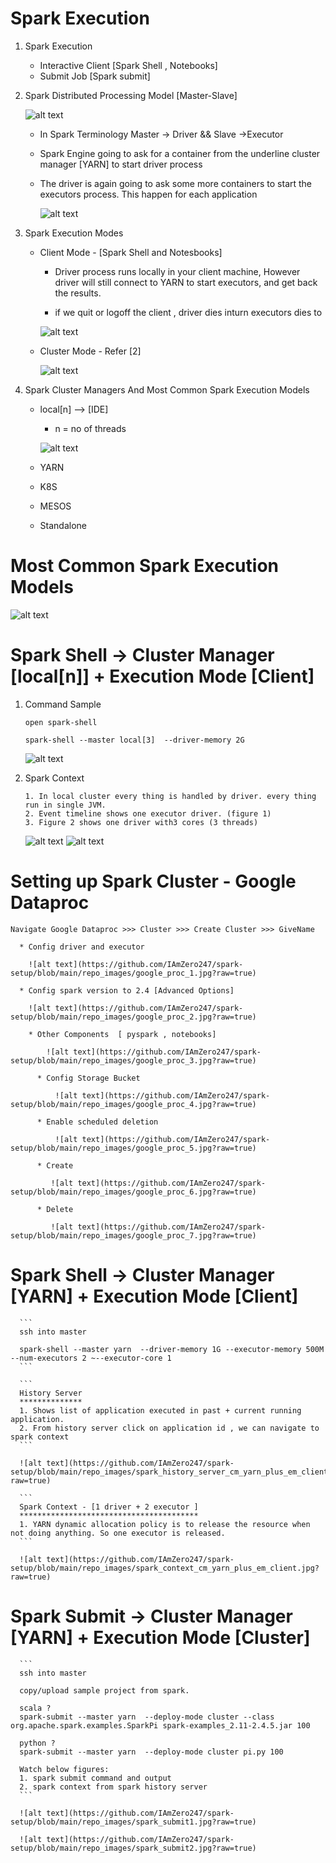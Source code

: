 # Spark Execution  


1.  Spark Execution
    
	  * Interactive Client 
	      [Spark Shell , Notebooks]
	  * Submit Job
	      [Spark submit]
		  
2.  Spark Distributed Processing Model [Master-Slave]	
        
	   ![alt text](https://github.com/IAmZero247/spark-setup/blob/main/repo_images/spark_ecosystem.jpg?raw=true)		
       
      *  In Spark Terminology Master -> Driver  && Slave ->Executor

      *  Spark Engine going to ask for a container from the underline cluster manager [YARN] to start driver process 
	  
	  *  The driver is again going to ask some more containers to start the executors process. This happen for each application 
      	  
			  
		 ![alt text](https://github.com/IAmZero247/spark-setup/blob/main/repo_images/spark_distrubuted_processing_model.jpg?raw=true)	  

3.  Spark Execution Modes
      
	  * Client Mode - [Spark Shell and Notesbooks]
	    
		  - Driver process runs locally in your client machine, However driver will still connect to YARN to start executors, and get back the results.
		  
		  - if we quit or logoff the client , driver dies inturn executors dies to 
	  
	      ![alt text](https://github.com/IAmZero247/spark-setup/blob/main/repo_images/spark_client_mode.jpg?raw=true)	  
	  
	  * Cluster Mode - Refer [2]
	  
	      ![alt text](https://github.com/IAmZero247/spark-setup/blob/main/repo_images/spark_cluster_mode.jpg?raw=true)	

4.  Spark Cluster Managers And Most Common Spark Execution Models 
     
	  *  local[n]   --> [IDE]
	       -  n = no of threads
		   
		   ![alt text](https://github.com/IAmZero247/spark-setup/blob/main/repo_images/spark_local.jpg?raw=true)
           		   
	    
	  *   YARN
	  *   K8S
	  *   MESOS
	  *   Standalone
	  
# Most Common Spark Execution Models 
    
![alt text](https://github.com/IAmZero247/spark-setup/blob/main/repo_images/most_common_spark_execution_models.jpg?raw=true)

# Spark Shell -> Cluster Manager [local[n]] + Execution Mode [Client]
    
1.  Command Sample	

      ```
	  open spark-shell 
	  
      spark-shell --master local[3]  --driver-memory 2G 
	  
	  ```
	  
	  ![alt text](https://github.com/IAmZero247/spark-setup/blob/main/repo_images/spark_shell_cm_local_em_client1.jpg?raw=true)

2.  Spark Context     
      
	  ```
	  1. In local cluster every thing is handled by driver. every thing run in single JVM.
      2. Event timeline shows one executor driver. (figure 1)
      3. Figure 2 shows one driver with3 cores (3 threads)	  
	  ```
	  
	  ![alt text](https://github.com/IAmZero247/spark-setup/blob/main/repo_images/spark_shell_cm_local_em_client2.jpg?raw=true)
      ![alt text](https://github.com/IAmZero247/spark-setup/blob/main/repo_images/spark_shell_cm_local_em_client3.jpg?raw=true)
    

# Setting up Spark Cluster - Google Dataproc 

     
    Navigate Google Dataproc >>> Cluster >>> Create Cluster >>> GiveName 
	    
	  * Config driver and executor 
		    
		![alt text](https://github.com/IAmZero247/spark-setup/blob/main/repo_images/google_proc_1.jpg?raw=true)
		  
	  * Config spark version to 2.4 [Advanced Options]
		  
		![alt text](https://github.com/IAmZero247/spark-setup/blob/main/repo_images/google_proc_2.jpg?raw=true)
		  
		* Other Components  [ pyspark , notebooks]
		  
		    ![alt text](https://github.com/IAmZero247/spark-setup/blob/main/repo_images/google_proc_3.jpg?raw=true)
		  
		  * Config Storage Bucket
		  
		      ![alt text](https://github.com/IAmZero247/spark-setup/blob/main/repo_images/google_proc_4.jpg?raw=true)
		  
		  * Enable scheduled deletion
		      
			  ![alt text](https://github.com/IAmZero247/spark-setup/blob/main/repo_images/google_proc_5.jpg?raw=true)
		  
		  * Create
		     
			 ![alt text](https://github.com/IAmZero247/spark-setup/blob/main/repo_images/google_proc_6.jpg?raw=true)
		  
		  * Delete 
		     
			 ![alt text](https://github.com/IAmZero247/spark-setup/blob/main/repo_images/google_proc_7.jpg?raw=true)
    

#   Spark Shell -> Cluster Manager [YARN] + Execution Mode [Client]
    
      ```
	  ssh into master 
	  
      spark-shell --master yarn  --driver-memory 1G --executor-memory 500M --num-executors 2 ~--executor-core 1
	  ```
	  
	  ```
	  History Server
	  **************
	  1. Shows list of application executed in past + current running application.
	  2. From history server click on application id , we can navigate to spark context
	  ```
		 
      ![alt text](https://github.com/IAmZero247/spark-setup/blob/main/repo_images/spark_history_server_cm_yarn_plus_em_client.jpg?raw=true)
		 
      ```
	  Spark Context - [1 driver + 2 executor ] 
	  ****************************************
	  1. YARN dynamic allocation policy is to release the resource when not doing anything. So one executor is released.
	  ```
	     
      ![alt text](https://github.com/IAmZero247/spark-setup/blob/main/repo_images/spark_context_cm_yarn_plus_em_client.jpg?raw=true)
    
    

#   Spark Submit -> Cluster Manager [YARN] + Execution Mode [Cluster]


      ```
	  ssh into master 
	  
	  copy/upload sample project from spark.
	  
	  scala ? 
	  spark-submit --master yarn  --deploy-mode cluster --class org.apache.spark.examples.SparkPi spark-examples_2.11-2.4.5.jar 100 
	  
	  python ?
	  spark-submit --master yarn  --deploy-mode cluster pi.py 100 
	  
	  Watch below figures: 
	  1. spark submit command and output
	  2. spark context from spark history server
	  ```
	  
	  ![alt text](https://github.com/IAmZero247/spark-setup/blob/main/repo_images/spark_submit1.jpg?raw=true)
	  
	  ![alt text](https://github.com/IAmZero247/spark-setup/blob/main/repo_images/spark_submit2.jpg?raw=true)
